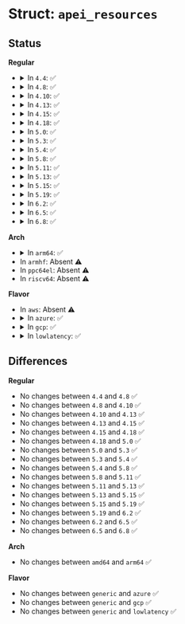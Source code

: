 # Struct: <code>apei_resources</code>

## Status
<b>Regular</b>
<ul>
<li>
<details>
<summary>In <code>4.4</code>: ✅</summary>

```c
struct apei_resources {
    struct list_head iomem;
    struct list_head ioport;
};
```
</details>
</li>
<li>
<details>
<summary>In <code>4.8</code>: ✅</summary>

```c
struct apei_resources {
    struct list_head iomem;
    struct list_head ioport;
};
```
</details>
</li>
<li>
<details>
<summary>In <code>4.10</code>: ✅</summary>

```c
struct apei_resources {
    struct list_head iomem;
    struct list_head ioport;
};
```
</details>
</li>
<li>
<details>
<summary>In <code>4.13</code>: ✅</summary>

```c
struct apei_resources {
    struct list_head iomem;
    struct list_head ioport;
};
```
</details>
</li>
<li>
<details>
<summary>In <code>4.15</code>: ✅</summary>

```c
struct apei_resources {
    struct list_head iomem;
    struct list_head ioport;
};
```
</details>
</li>
<li>
<details>
<summary>In <code>4.18</code>: ✅</summary>

```c
struct apei_resources {
    struct list_head iomem;
    struct list_head ioport;
};
```
</details>
</li>
<li>
<details>
<summary>In <code>5.0</code>: ✅</summary>

```c
struct apei_resources {
    struct list_head iomem;
    struct list_head ioport;
};
```
</details>
</li>
<li>
<details>
<summary>In <code>5.3</code>: ✅</summary>

```c
struct apei_resources {
    struct list_head iomem;
    struct list_head ioport;
};
```
</details>
</li>
<li>
<details>
<summary>In <code>5.4</code>: ✅</summary>

```c
struct apei_resources {
    struct list_head iomem;
    struct list_head ioport;
};
```
</details>
</li>
<li>
<details>
<summary>In <code>5.8</code>: ✅</summary>

```c
struct apei_resources {
    struct list_head iomem;
    struct list_head ioport;
};
```
</details>
</li>
<li>
<details>
<summary>In <code>5.11</code>: ✅</summary>

```c
struct apei_resources {
    struct list_head iomem;
    struct list_head ioport;
};
```
</details>
</li>
<li>
<details>
<summary>In <code>5.13</code>: ✅</summary>

```c
struct apei_resources {
    struct list_head iomem;
    struct list_head ioport;
};
```
</details>
</li>
<li>
<details>
<summary>In <code>5.15</code>: ✅</summary>

```c
struct apei_resources {
    struct list_head iomem;
    struct list_head ioport;
};
```
</details>
</li>
<li>
<details>
<summary>In <code>5.19</code>: ✅</summary>

```c
struct apei_resources {
    struct list_head iomem;
    struct list_head ioport;
};
```
</details>
</li>
<li>
<details>
<summary>In <code>6.2</code>: ✅</summary>

```c
struct apei_resources {
    struct list_head iomem;
    struct list_head ioport;
};
```
</details>
</li>
<li>
<details>
<summary>In <code>6.5</code>: ✅</summary>

```c
struct apei_resources {
    struct list_head iomem;
    struct list_head ioport;
};
```
</details>
</li>
<li>
<details>
<summary>In <code>6.8</code>: ✅</summary>

```c
struct apei_resources {
    struct list_head iomem;
    struct list_head ioport;
};
```
</details>
</li>
</ul>
<b>Arch</b>
<ul>
<li>
<details>
<summary>In <code>arm64</code>: ✅</summary>

```c
struct apei_resources {
    struct list_head iomem;
    struct list_head ioport;
};
```
</details>
</li>
<li>
In <code>armhf</code>: Absent ⚠️
</li>
<li>
In <code>ppc64el</code>: Absent ⚠️
</li>
<li>
In <code>riscv64</code>: Absent ⚠️
</li>
</ul>
<b>Flavor</b>
<ul>
<li>
In <code>aws</code>: Absent ⚠️
</li>
<li>
<details>
<summary>In <code>azure</code>: ✅</summary>

```c
struct apei_resources {
    struct list_head iomem;
    struct list_head ioport;
};
```
</details>
</li>
<li>
<details>
<summary>In <code>gcp</code>: ✅</summary>

```c
struct apei_resources {
    struct list_head iomem;
    struct list_head ioport;
};
```
</details>
</li>
<li>
<details>
<summary>In <code>lowlatency</code>: ✅</summary>

```c
struct apei_resources {
    struct list_head iomem;
    struct list_head ioport;
};
```
</details>
</li>
</ul>

## Differences
<b>Regular</b>
<ul>
<li>
No changes between <code>4.4</code> and <code>4.8</code> ✅
</li>
<li>
No changes between <code>4.8</code> and <code>4.10</code> ✅
</li>
<li>
No changes between <code>4.10</code> and <code>4.13</code> ✅
</li>
<li>
No changes between <code>4.13</code> and <code>4.15</code> ✅
</li>
<li>
No changes between <code>4.15</code> and <code>4.18</code> ✅
</li>
<li>
No changes between <code>4.18</code> and <code>5.0</code> ✅
</li>
<li>
No changes between <code>5.0</code> and <code>5.3</code> ✅
</li>
<li>
No changes between <code>5.3</code> and <code>5.4</code> ✅
</li>
<li>
No changes between <code>5.4</code> and <code>5.8</code> ✅
</li>
<li>
No changes between <code>5.8</code> and <code>5.11</code> ✅
</li>
<li>
No changes between <code>5.11</code> and <code>5.13</code> ✅
</li>
<li>
No changes between <code>5.13</code> and <code>5.15</code> ✅
</li>
<li>
No changes between <code>5.15</code> and <code>5.19</code> ✅
</li>
<li>
No changes between <code>5.19</code> and <code>6.2</code> ✅
</li>
<li>
No changes between <code>6.2</code> and <code>6.5</code> ✅
</li>
<li>
No changes between <code>6.5</code> and <code>6.8</code> ✅
</li>
</ul>
<b>Arch</b>
<ul>
<li>
No changes between <code>amd64</code> and <code>arm64</code> ✅
</li>
</ul>
<b>Flavor</b>
<ul>
<li>
No changes between <code>generic</code> and <code>azure</code> ✅
</li>
<li>
No changes between <code>generic</code> and <code>gcp</code> ✅
</li>
<li>
No changes between <code>generic</code> and <code>lowlatency</code> ✅
</li>
</ul>
